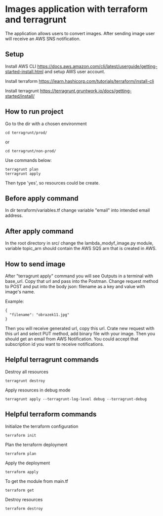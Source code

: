 # Images application with terraform and terragrunt

The application allows users to convert images. After sending image user will receive an AWS SNS notification.

## Setup
Install AWS CLI
https://docs.aws.amazon.com/cli/latest/userguide/getting-started-install.html
and setup AWS user account.

Install terraform
https://learn.hashicorp.com/tutorials/terraform/install-cli

Install terragrunt
https://terragrunt.gruntwork.io/docs/getting-started/install/

## How to run project

Go to the dir with a chosen environment
```
cd terragrunt/prod/
```
or
```
cd terragrunt/non-prod/
```

Use commands below:

```
terragrunt plan
terragrunt apply
```

Then type 'yes', so resources could be create.

## Before apply command

In dir terraform/variables.tf change variable "email" into intended email address.

## After apply command

In the root directory in src/ change the lambda_modyf_image.py module,
variable topic_arn should contain the AWS SQS arn that is created in AWS.

## How to send image

After "terragrunt apply" command you will see Outputs in a terminal with base_url.
Copy that url and pass into the Postman.
Change request method to POST and put into the body json: filename as a key and value with image's name.

Example:
```
{
  "filename": "obrazek11.jpg"
}
```

Then you will receive generated url, copy this url.
Crate new request with this url and select PUT method, add binary file with your image.
Then you should get an email from AWS Notification.
You could accept that subscription id you want to receive notifications.

## Helpful terragrunt commands
Destroy all resources
```
terragrunt destroy
```

Apply resources in debug mode
```
terragrunt apply --terragrunt-log-level debug --terragrunt-debug
```


## Helpful terraform commands

Initialize the terraform configuration
```
terraform init
```

Plan the terraform deployment
```
terraform plan
```

Apply the deployment
```
terraform apply
```

To get the module from main.tf
```
terraform get
```

Destroy resources
```
terraform destroy
```